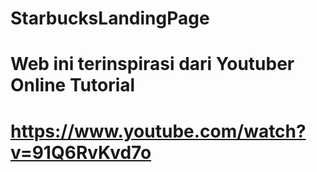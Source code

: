 # StarbucksLandingPage
# Web ini terinspirasi dari Youtuber Online Tutorial
# https://www.youtube.com/watch?v=91Q6RvKvd7o
